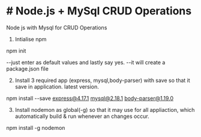 <h1># Node.js + MySql CRUD Operations</h1>
Node js with Mysql for CRUD Operations

1. Intialise npm

npm init

 --just enter as default values and lastly say yes.
 --it will create a package.json file

2. Install 3 required app (express, mysql,body-parser) with save so that it save in application. latest version.

npm install --save express@4.17.1 mysql@2.18.1 body-parser@1.19.0

3. Install nodemon as global(-g) so that it may use for all appliaction, which automatically build & run whenever an changes occur.

npm install -g nodemon
